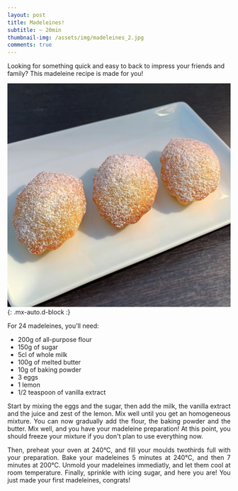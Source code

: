 ```yaml
---
layout: post
title: Madeleines!
subtitle: ~ 20min
thumbnail-img: /assets/img/madeleines_2.jpg
comments: true
---
```


Looking for something quick and easy to back to impress your friends and family? This madeleine recipe is made for you!

![Madeleines](/assets/img/madeleines_2.jpg){: .mx-auto.d-block :}

For 24 madeleines, you'll need:

- 200g of all-purpose flour
- 150g of sugar
- 5cl of whole milk
- 100g of melted butter
- 10g of baking powder
- 3 eggs
- 1 lemon
- 1/2 teaspoon of vanilla extract

<div style="text-align: justify">
<p> Start by mixing the eggs and the sugar, then add the milk, the vanilla extract and the juice and zest of the lemon. Mix well until you get an homogeneous mixture. You can now gradually add the flour, the baking powder and the butter. Mix well, and you have your madeleine preparation! At this point, you should freeze your mixture if you don't plan to use everything now. </p>
<p> Then, preheat your oven at 240°C, and fill your moulds twothirds full with your preparation. Bake your madeleines 5 minutes at 240°C, and then 7 minutes at 200°C. Unmold your madeleines immediatly, and let them cool at room temperature. Finally, sprinkle with icing sugar, and here you are! You just made your first madeleines, congrats!</p>
</div>
